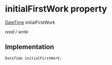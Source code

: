 


# initialFirstWork property






[DateTime](https://api.flutter.dev/flutter/dart-core/DateTime-class.html) initialFirstWork
  
_read / write_






## Implementation

```dart
DateTime initialFirstWork;


```







